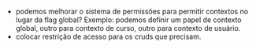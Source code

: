 - podemos melhorar o sistema de permissões para permitir contextos no lugar da flag global? Exemplo: podemos definir um papel de contexto global, outro para contexto de curso, outro para contexto de usuário.
- colocar restrição de acesso para os cruds que precisam.
